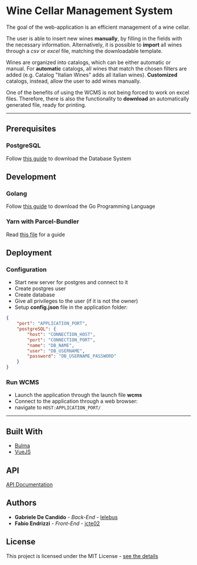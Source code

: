 # Wine Cellar Management System

The goal of the web-application is an efficient management of a wine cellar.

The user is able to insert new wines **manually**, by filling in the fields with the necessary information. Alternatively, it is possible to **import** all wines through a _csv_ or _excel_ file, matching the downloadable template.

Wines are organized into catalogs, which can be either automatic or manual.
For **automatic** catalogs, all wines that match the chosen filters are added (e.g. Catalog "Italian Wines" adds all italian wines). **Customized** catalogs, instead, allow the user to add wines manually. 

One of the benefits of using the WCMS is not being forced to work on excel files. Therefore, there is also the functionality to **download** an automatically generated file, ready for printing. 

---

## Prerequisites

### PostgreSQL

Follow [this guide](https://www.postgresql.org/download/) to download the Database System

## Development

### Golang

Follow [this guide](https://golang.org/doc/install) to download the Go Programming Language

### Yarn with Parcel-Bundler

Read [this file](ui/README.md) for a guide

## Deployment

### Configuration

- Start new server for postgres and connect to it
- Create postgres user
- Create database
- Give all privileges to the user (if it is not the owner)
- Setup __config.json__ file in the application folder:
  
``` json
{
	"port": "APPLICATION_PORT",
	"postgreSQL": {
		"host": "CONNECTION_HOST",
		"port": "CONNECTION_PORT",
		"name": "DB_NAME",
		"user": "DB_USERNAME",
		"password": "DB_USERNAME_PASSWORD"
    }
}
```

### Run WCMS

- Launch the application through the launch file **wcms**
- Connect to the application through a web browser:
- navigate to `HOST:APPLICATION_PORT/`

---

## Built With

* [Bulma](https://bulma.io/)
* [VueJS](https://v1.vuejs.org/)

## API

[API Documentation](https://documenter.getpostman.com/view/3497129/S1TSaKhe?version=latest)

## Authors

- **Gabriele De Candido** - _Back-End_ - [lelebus](https://github.com/lelebus)
- **Fabio Endrizzi** - _Front-End_ - [jcte02](https://github.com/jcte02)

## License

This project is licensed under the MIT License - [see the details](LICENSE.md)